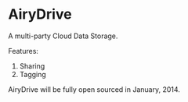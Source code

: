 AiryDrive
=========

A multi-party Cloud Data Storage.

Features:  
1. Sharing  
2. Tagging  

AiryDrive will be fully open sourced in January, 2014.
